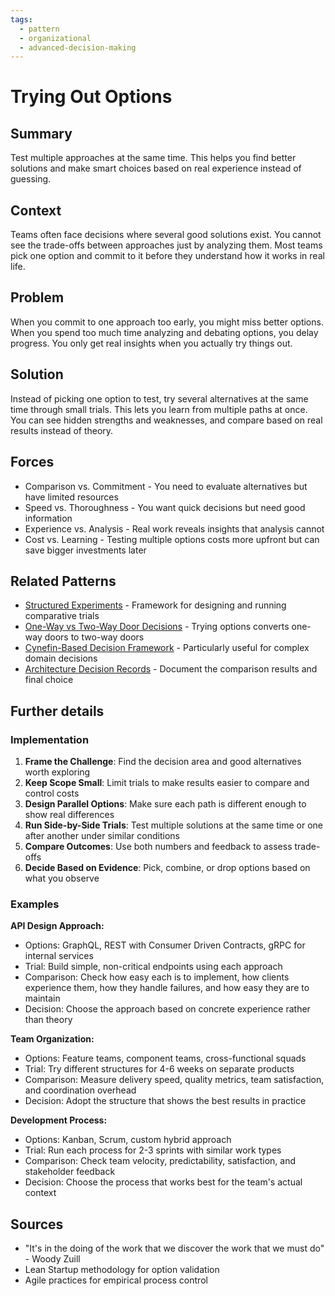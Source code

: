 ```yaml
---
tags:
  - pattern
  - organizational
  - advanced-decision-making
---
```

# Trying Out Options

## Summary
Test multiple approaches at the same time. This helps you find better solutions and make smart choices based on real experience instead of guessing.

## Context
Teams often face decisions where several good solutions exist. You cannot see the trade-offs between approaches just by analyzing them. Most teams pick one option and commit to it before they understand how it works in real life.

## Problem
When you commit to one approach too early, you might miss better options. When you spend too much time analyzing and debating options, you delay progress. You only get real insights when you actually try things out.

## Solution
Instead of picking one option to test, try several alternatives at the same time through small trials. This lets you learn from multiple paths at once. You can see hidden strengths and weaknesses, and compare based on real results instead of theory.

## Forces
- Comparison vs. Commitment - You need to evaluate alternatives but have limited resources
- Speed vs. Thoroughness - You want quick decisions but need good information
- Experience vs. Analysis - Real work reveals insights that analysis cannot
- Cost vs. Learning - Testing multiple options costs more upfront but can save bigger investments later

## Related Patterns
- [Structured Experiments](structured-experiments.md) - Framework for designing and running comparative trials
- [One-Way vs Two-Way Door Decisions](one-way-two-way-door-decisions.md) - Trying options converts one-way doors to two-way doors
- [Cynefin-Based Decision Framework](cynefin-based-decision-framework.md) - Particularly useful for complex domain decisions
- [Architecture Decision Records](architecture-decision-records.md) - Document the comparison results and final choice

## Further details

### Implementation
1. **Frame the Challenge**: Find the decision area and good alternatives worth exploring
2. **Keep Scope Small**: Limit trials to make results easier to compare and control costs
3. **Design Parallel Options**: Make sure each path is different enough to show real differences
4. **Run Side-by-Side Trials**: Test multiple solutions at the same time or one after another under similar conditions
5. **Compare Outcomes**: Use both numbers and feedback to assess trade-offs
6. **Decide Based on Evidence**: Pick, combine, or drop options based on what you observe

### Examples
**API Design Approach:**
- Options: GraphQL, REST with Consumer Driven Contracts, gRPC for internal services
- Trial: Build simple, non-critical endpoints using each approach
- Comparison: Check how easy each is to implement, how clients experience them, how they handle failures, and how easy they are to maintain
- Decision: Choose the approach based on concrete experience rather than theory

**Team Organization:**
- Options: Feature teams, component teams, cross-functional squads
- Trial: Try different structures for 4-6 weeks on separate products
- Comparison: Measure delivery speed, quality metrics, team satisfaction, and coordination overhead
- Decision: Adopt the structure that shows the best results in practice

**Development Process:**
- Options: Kanban, Scrum, custom hybrid approach
- Trial: Run each process for 2-3 sprints with similar work types
- Comparison: Check team velocity, predictability, satisfaction, and stakeholder feedback
- Decision: Choose the process that works best for the team's actual context

## Sources
- "It's in the doing of the work that we discover the work that we must do" - Woody Zuill
- Lean Startup methodology for option validation
- Agile practices for empirical process control